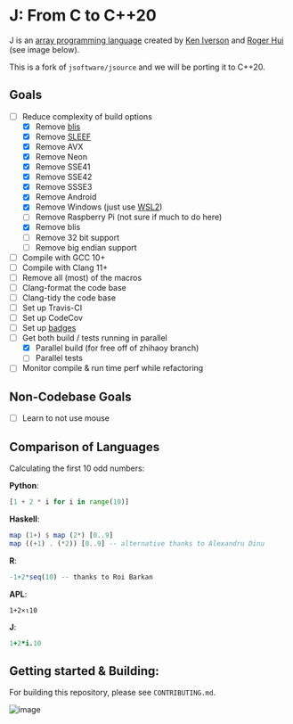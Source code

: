 # J: From C to C++20

J is an [array programming language](https://en.wikipedia.org/wiki/Array_programming) created by [Ken Iverson](https://en.wikipedia.org/wiki/Kenneth_E._Iverson) and [Roger Hui](https://en.wikipedia.org/wiki/Roger_Hui) (see image below).

This is a fork of `jsoftware/jsource` and we will be porting it to C++20.

## Goals
* [ ] Reduce complexity of build options
   * [x] Remove [blis](https://github.com/flame/blis)
   * [x] Remove [SLEEF](https://sleef.org/)
   * [x] Remove AVX
   * [x] Remove Neon
   * [x] Remove SSE41
   * [x] Remove SSE42
   * [x] Remove SSSE3
   * [x] Remove Android
   * [x] Remove Windows (just use [WSL2](https://docs.microsoft.com/en-us/windows/wsl/compare-versions#whats-new-in-wsl-2))
   * [ ] Remove Raspberry Pi (not sure if much to do here)
   * [x] Remove blis
   * [ ] Remove 32 bit support
   * [ ] Remove big endian support
* [ ] Compile with GCC 10+
* [ ] Compile with Clang 11+
* [ ] Remove all (most) of the macros
* [ ] Clang-format the code base
* [ ] Clang-tidy the code base
* [ ] Set up Travis-CI
* [ ] Set up CodeCov
* [ ] Set up [badges](https://github.com/badges/shields)
* [ ] Get both build / tests running in parallel
   * [x] Parallel build (for free off of zhihaoy branch)
   * [ ] Parallel tests
* [ ] Monitor compile & run time perf while refactoring

## Non-Codebase Goals

* [ ] Learn to not use mouse

## Comparison of Languages

Calculating the first 10 odd numbers:

**Python**:
```python
[1 + 2 * i for i in range(10)]
```
**Haskell**:
```hs 
map (1+) $ map (2*) [0..9]
map ((+1) . (*2)) [0..9] -- alternative thanks to Alexandru Dinu
```
**R**:
```R
-1+2*seq(10) -- thanks to Roi Barkan
```
**APL**:
```apl
1+2×⍳10
```
**J**:
```ijs
1+2*i.10
```

## Getting started & Building:
For building this repository, please see `CONTRIBUTING.md`.

![image](https://user-images.githubusercontent.com/36027403/104798929-e4311700-5798-11eb-859c-5a55738daf79.png)
